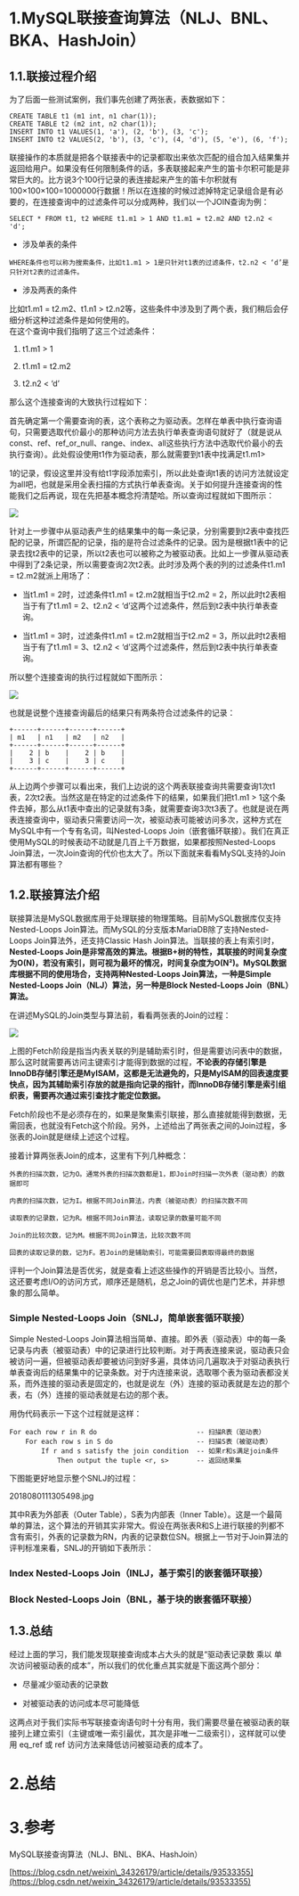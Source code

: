 # 1.MySQL联接查询算法（NLJ、BNL、BKA、HashJoin）

## 1.1.联接过程介绍

为了后面一些测试案例，我们事先创建了两张表，表数据如下：

```
CREATE TABLE t1 (m1 int, n1 char(1));
CREATE TABLE t2 (m2 int, n2 char(1));
INSERT INTO t1 VALUES(1, 'a'), (2, 'b'), (3, 'c');
INSERT INTO t2 VALUES(2, 'b'), (3, 'c'), (4, 'd'), (5, 'e'), (6, 'f');
```

联接操作的本质就是把各个联接表中的记录都取出来依次匹配的组合加入结果集并返回给用户。如果没有任何限制条件的话，多表联接起来产生的笛卡尔积可能是非常巨大的。比方说3个100行记录的表连接起来产生的笛卡尔积就有100×100×100=1000000行数据！所以在连接的时候过滤掉特定记录组合是有必要的，在连接查询中的过滤条件可以分成两种，我们以一个JOIN查询为例：

```
SELECT * FROM t1, t2 WHERE t1.m1 > 1 AND t1.m1 = t2.m2 AND t2.n2 < 'd';
```

* 涉及单表的条件

```
WHERE条件也可以称为搜索条件，比如t1.m1 > 1是只针对t1表的过滤条件，t2.n2 < ‘d’是只针对t2表的过滤条件。
```

* 涉及两表的条件

比如t1.m1 = t2.m2、t1.n1 &gt; t2.n2等，这些条件中涉及到了两个表，我们稍后会仔细分析这种过滤条件是如何使用的。  
在这个查询中我们指明了这三个过滤条件：

1. t1.m1 &gt; 1

2. t1.m1 = t2.m2

3. t2.n2 &lt; ‘d’

那么这个连接查询的大致执行过程如下：

首先确定第一个需要查询的表，这个表称之为驱动表。怎样在单表中执行查询语句，只需要选取代价最小的那种访问方法去执行单表查询语句就好了（就是说从const、ref、ref\_or\_null、range、index、all这些执行方法中选取代价最小的去执行查询）。此处假设使用t1作为驱动表，那么就需要到t1表中找满足t1.m1&gt;

1的记录，假设这里并没有给t1字段添加索引，所以此处查询t1表的访问方法就设定为all吧，也就是采用全表扫描的方式执行单表查询。关于如何提升连接查询的性能我们之后再说，现在先把基本概念捋清楚哈。所以查询过程就如下图所示：

![](/static/image/2019010408114680.jpg)

针对上一步骤中从驱动表产生的结果集中的每一条记录，分别需要到t2表中查找匹配的记录，所谓匹配的记录，指的是符合过滤条件的记录。因为是根据t1表中的记录去找t2表中的记录，所以t2表也可以被称之为被驱动表。比如上一步骤从驱动表中得到了2条记录，所以需要查询2次t2表。此时涉及两个表的列的过滤条件t1.m1 = t2.m2就派上用场了：

* 当t1.m1 = 2时，过滤条件t1.m1 = t2.m2就相当于t2.m2 = 2，所以此时t2表相当于有了t1.m1 = 2、t2.n2 &lt; ‘d’这两个过滤条件，然后到t2表中执行单表查询。

* 当t1.m1 = 3时，过滤条件t1.m1 = t2.m2就相当于t2.m2 = 3，所以此时t2表相当于有了t1.m1 = 3、t2.n2 &lt; ‘d’这两个过滤条件，然后到t2表中执行单表查询。

所以整个连接查询的执行过程就如下图所示：

![](/static/image/2019010408125195-1000x401.jpg)

也就是说整个连接查询最后的结果只有两条符合过滤条件的记录：

```
+------+------+------+------+
| m1   | n1   | m2   | n2   |
+------+------+------+------+
|    2 | b    |    2 | b    |
|    3 | c    |    3 | c    |
+------+------+------+------+
```

从上边两个步骤可以看出来，我们上边说的这个两表联接查询共需要查询1次t1表，2次t2表。当然这是在特定的过滤条件下的结果，如果我们把t1.m1 &gt; 1这个条件去掉，那么从t1表中查出的记录就有3条，就需要查询3次t3表了。也就是说在两表连接查询中，驱动表只需要访问一次，被驱动表可能被访问多次，这种方式在MySQL中有一个专有名词，叫Nested-Loops Join（嵌套循环联接）。我们在真正使用MySQL的时候表动不动就是几百上千万数据，如果都按照Nested-Loops Join算法，一次Join查询的代价也太大了。所以下面就来看看MySQL支持的Join算法都有哪些？

## 1.2.联接算法介绍

联接算法是MySQL数据库用于处理联接的物理策略。目前MySQL数据库仅支持Nested-Loops Join算法。而MySQL的分支版本MariaDB除了支持Nested-Loops Join算法外，还支持Classic Hash Join算法。当联接的表上有索引时，**Nested-Loops Join是非常高效的算法。根据B+树的特性，其联接的时间复杂度为O\(N\)，若没有索引，则可视为最坏的情况，时间复杂度为O\(N²\)。MySQL数据库根据不同的使用场合，支持两种Nested-Loops Join算法，一种是Simple Nested-Loops Join（NLJ）算法，另一种是Block Nested-Loops Join（BNL）算法。**

在讲述MySQL的Join类型与算法前，看看两张表的Join的过程：

![](/static/image/201808030249545.jpg)

上图的Fetch阶段是指当内表关联的列是辅助索引时，但是需要访问表中的数据，那么这时就需要再访问主键索引才能得到数据的过程，**不论表的存储引擎是InnoDB存储引擎还是MyISAM，这都是无法避免的，只是MyISAM的回表速度要快点，因为其辅助索引存放的就是指向记录的指针，而InnoDB存储引擎是索引组织表，需要再次通过索引查找才能定位数据。**

Fetch阶段也不是必须存在的，如果是聚集索引联接，那么直接就能得到数据，无需回表，也就没有Fetch这个阶段。另外，上述给出了两张表之间的Join过程，多张表的Join就是继续上述这个过程。

接着计算两张表Join的成本，这里有下列几种概念：

```
外表的扫描次数，记为O。通常外表的扫描次数都是1，即Join时扫描一次外表（驱动表）的数据即可

内表的扫描次数，记为I。根据不同Join算法，内表（被驱动表）的扫描次数不同

读取表的记录数，记为R。根据不同Join算法，读取记录的数量可能不同

Join的比较次数，记为M。根据不同Join算法，比较次数不同

回表的读取记录的数，记为F。若Join的是辅助索引，可能需要回表取得最终的数据
```

评判一个Join算法是否优劣，就是查看上述这些操作的开销是否比较小。当然，这还要考虑I/O的访问方式，顺序还是随机，总之Join的调优也是门艺术，并非想象的那么简单。

### Simple Nested-Loops Join（SNLJ，简单嵌套循环联接）

Simple Nested-Loops Join算法相当简单、直接。即外表（驱动表）中的每一条记录与内表（被驱动表）中的记录进行比较判断。对于两表连接来说，驱动表只会被访问一遍，但被驱动表却要被访问到好多遍，具体访问几遍取决于对驱动表执行单表查询后的结果集中的记录条数。对于内连接来说，选取哪个表为驱动表都没关系，而外连接的驱动表是固定的，也就是说左（外）连接的驱动表就是左边的那个表，右（外）连接的驱动表就是右边的那个表。

用伪代码表示一下这个过程就是这样：

```
For each row r in R do                         -- 扫描R表（驱动表）
    For each row s in S do                     -- 扫描S表（被驱动表）
        If r and s satisfy the join condition  -- 如果r和s满足join条件
            Then output the tuple <r, s>       -- 返回结果集
```

下图能更好地显示整个SNLJ的过程：

2018080111305498.jpg

其中R表为外部表（Outer Table），S表为内部表（Inner Table）。这是一个最简单的算法，这个算法的开销其实非常大。假设在两张表R和S上进行联接的列都不含有索引，外表的记录数为RN，内表的记录数位SN。根据上一节对于Join算法的评判标准来看，SNLJ的开销如下表所示：




### Index Nested-Loops Join（INLJ，基于索引的嵌套循环联接）

### Block Nested-Loops Join（BNL，基于块的嵌套循环联接）

## 1.3.总结

经过上面的学习，我们能发现联接查询成本占大头的就是“驱动表记录数 乘以 单次访问被驱动表的成本”，所以我们的优化重点其实就是下面这两个部分：

* 尽量减少驱动表的记录数

* 对被驱动表的访问成本尽可能降低

这两点对于我们实际书写联接查询语句时十分有用，我们需要尽量在被驱动表的联接列上建立索引（主键或唯一索引最优，其次是非唯一二级索引），这样就可以使用 eq\_ref 或 ref 访问方法来降低访问被驱动表的成本了。

# 2.总结

# 3.参考

MySQL联接查询算法（NLJ、BNL、BKA、HashJoin）

[https://blog.csdn.net/weixin\_34326179/article/details/93533355](https://blog.csdn.net/weixin_34326179/article/details/93533355)

